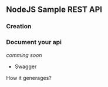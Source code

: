 ## NodeJS Sample REST API 

### Creation


### Document your api

_comming soon_

- Swagger

How it generages? 